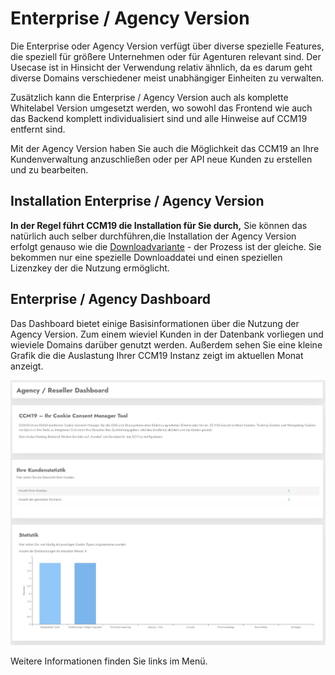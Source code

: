 # Enterprise / Agency Version

Die Enterprise oder Agency Version verfügt über diverse spezielle Features, die speziell für größere Unternehmen oder für Agenturen relevant sind. Der Usecase ist in Hinsicht der Verwendung relativ ähnlich, da es darum geht diverse Domains verschiedener meist unabhängiger Einheiten zu verwalten.

Zusätzlich kann die Enterprise / Agency Version auch als komplette Whitelabel Version umgesetzt werden, wo sowohl das Frontend wie auch das Backend komplett individualisiert sind und alle Hinweise auf CCM19 entfernt sind.

Mit der Agency Version haben Sie auch die Möglichkeit das CCM19 an Ihre Kundenverwaltung anzuschließen oder per API neue Kunden zu erstellen und zu bearbeiten.

## Installation Enterprise / Agency Version

**In der Regel führt CCM19 die Installation für Sie durch,** Sie können das natürlich auch selber durchführen,die Installation der Agency Version erfolgt genauso wie die [Downloadvariante](/erste_schritte/installation/) - der Prozess ist der gleiche. Sie bekommen nur eine spezielle Downloaddatei und einen speziellen Lizenzkey der die Nutzung ermöglicht.

## Enterprise / Agency Dashboard

Das Dashboard bietet einige Basisinformationen über die Nutzung der Agency Version. Zum einem wieviel Kunden in der Datenbank vorliegen und wieviele Domains darüber genutzt werden. Außerdem sehen Sie eine kleine Grafik die die Auslastung Ihrer CCM19 Instanz zeigt im aktuellen Monat anzeigt.

![screenshot-1641982525189](../assets/screenshot-1641982525189.jpg)

 Weitere Informationen finden Sie links im Menü.